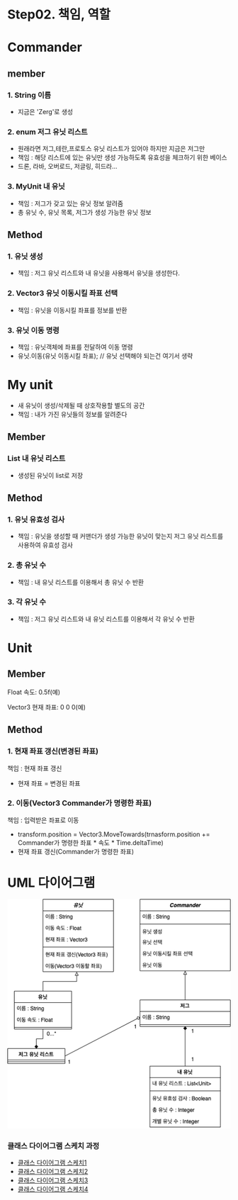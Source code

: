 # Step02. 책임, 역할
# Commander
## member
### 1. String 이름
- 지금은 'Zerg'로 생성
### 2. enum 저그 유닛 리스트
- 원래라면 저그,테란,프로토스 유닛 리스트가 있어야 하지만 지금은 저그만
- 책임 : 해당 리스트에 있는 유닛만 생성 가능하도록 유효성을 체크하기 위한 베이스
- 드론, 라바,  오버로드, 저글링, 히드라...
### 3. MyUnit 내 유닛
- 책임 : 저그가 갖고 있는 유닛 정보 알려줌
- 총 유닛 수, 유닛 목록, 저그가 생성 가능한 유닛 정보
## Method
### 1. 유닛 생성
- 책임 : 저그 유닛 리스트와 내 유닛을 사용해서 유닛을 생성한다.
### 2. Vector3 유닛 이동시킬 좌표 선택
- 책임 : 유닛을 이동시킬 좌표를 정보를 반환

### 3. 유닛 이동 명령
- 책임 : 유닛객체에 좌표를 전달하여 이동 명령
- 유닛.이동(유닛 이동시킬 좌표); // 유닛 선택해야 되는건 여기서 생략
# My unit
- 새 유닛이 생성/삭제될 때 상호작용할 별도의 공간
- 책임 : 내가 가진 유닛들의 정보를 알려준다
## Member
### List<Unit> 내 유닛 리스트
- 생성된 유닛이 list로 저장
## Method
### 1. 유닛 유효성 검사 
- 책임 : 유닛을 생성할 때 커맨더가 생성 가능한 유닛이 맞는지 저그 유닛 리스트를 사용하여 유효성 검사
### 2. 총 유닛 수 
- 책임 : 내 유닛 리스트를 이용해서 총 유닛 수 반환
### 3. 각 유닛 수
- 책임 : 저그 유닛 리스트와 내 유닛 리스트를 이용해서 각 유닛 수 반환
# Unit
## Member

Float 속도: 0.5f(예)

Vector3 현재 좌표: 0 0 0(예)

## Method

### 1. 현재 좌표 갱신(변경된 좌표)

책임 : 현재 좌표 갱신

- 현재 좌표 = 변경된 좌표

### 2. 이동(Vector3 Commander가 명령한 좌표)

책임 : 입력받은 좌표로 이동

- transform.position = Vector3.MoveTowards(trnasform.position += Commander가 명령한 좌표 * 속도 * Time.deltaTime)
- 현재 좌표 갱신(Commander가 명령한 좌표)
# UML 다이어그램
![클래스 다이어그램 스케치4](/doc/resource/class_diagram04.png)
### 클래스 다이어그램 스케치 과정
- [클래스 다이어그램 스케치1](/class_diagram01.md)
- [클래스 다이어그램 스케치2](/class_diagram02.md)
- [클래스 다이어그램 스케치3](/class_diagram03.md)
- [클래스 다이어그램 스케치4](/class_diagram04.md)